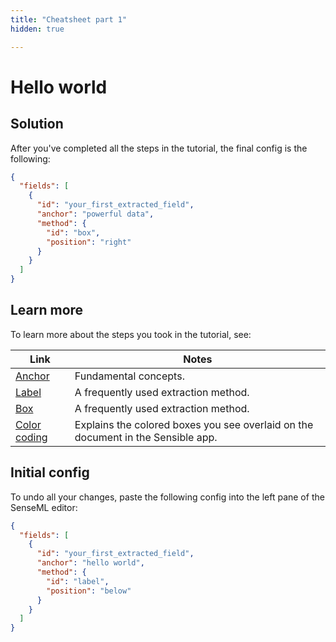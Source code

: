 ```yaml
---
title: "Cheatsheet part 1"
hidden: true

---
```


Hello world
===

Solution
---

After you've completed all the steps in the tutorial, the final config is the following:

```json
{
  "fields": [
    {
      "id": "your_first_extracted_field",
      "anchor": "powerful data",
      "method": {
        "id": "box",
        "position": "right"
      }
    }
  ]
}
```

Learn more
---

To learn more about the steps you took in the tutorial, see:

| Link                      | Notes                                                        |
| ------------------------- | ------------------------------------------------------------ |
| [Anchor](doc:anchor)      | Fundamental concepts.                                        |
| [Label](doc:label)        | A frequently used extraction method.                         |
| [Box](doc:box)            | A frequently used extraction method.                         |
| [Color coding](doc:color) | Explains the colored boxes you see overlaid on the document in the Sensible app. |

Initial config
---

To undo all your changes, paste the following config into the left pane of the SenseML editor:


```json
{
  "fields": [
    {
      "id": "your_first_extracted_field",
      "anchor": "hello world",
      "method": {
        "id": "label",
        "position": "below"
      }
    }
  ]
}
```

